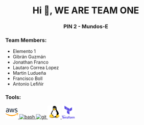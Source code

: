 <h1 align="center">Hi 👋, WE ARE TEAM ONE</h1>
<h3 align="center">PIN 2 - Mundos-E</h3>

<h3 align="left">Team Members:</h3>
<p align="left">
<ul>
  <li>Elemento 1</li>
  <li>Gibrán Guzmán </li>
  <li>Jonathan Franco</li>
  <li>Lautaro Correa Lopez</li>
  <li>Martin Ludueña</li>
  <li>Francisco Boll</li>
  <li>Antonio Lefiñir</li>
</ul>
</p>

<h3 align="left">Tools:</h3>
<p align="left"> <a href="https://aws.amazon.com" target="_blank" rel="noreferrer"> <img src="https://raw.githubusercontent.com/devicons/devicon/master/icons/amazonwebservices/amazonwebservices-original-wordmark.svg" alt="aws" width="40" height="40"/> </a> <a href="https://www.gnu.org/software/bash/" target="_blank" rel="noreferrer"> <img src="https://www.vectorlogo.zone/logos/gnu_bash/gnu_bash-icon.svg" alt="bash" width="40" height="40"/> </a> <a href="https://git-scm.com/" target="_blank" rel="noreferrer"> <img src="https://www.vectorlogo.zone/logos/git-scm/git-scm-icon.svg" alt="git" width="40" height="40"/> </a> <a href="https://www.linux.org/" target="_blank" rel="noreferrer"> <img src="https://raw.githubusercontent.com/devicons/devicon/master/icons/linux/linux-original.svg" alt="linux" width="40" height="40"/> </a> <a href="https://developer.hashicorp.com/terraform" target="_blank" rel="noreferrer"> <img src="https://raw.githubusercontent.com/devicons/devicon/refs/heads/master/icons/terraform/terraform-plain-wordmark.svg" alt="terraform" width="40" height="40"/> </a></p>
